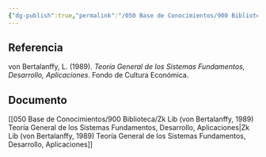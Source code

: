 ```yaml
---
{"dg-publish":true,"permalink":"/050 Base de Conocimientos/900 Biblioteca/Zk Lit (von Bertalanffy, 1989) Teoría General de los Sistemas Fundamentos, Desarrollo, Aplicaciones/","tags":["teoríaGeneralDeSistemas","libro"]}
---
```


## Referencia
von Bertalanffy, L. (1989). _Teoría General de los Sistemas Fundamentos, Desarrollo, Aplicaciones_. Fondo de Cultura Económica.
## Documento
[[050 Base de Conocimientos/900 Biblioteca/Zk Lib (von Bertalanffy, 1989) Teoría General de los Sistemas Fundamentos, Desarrollo, Aplicaciones\|Zk Lib (von Bertalanffy, 1989) Teoría General de los Sistemas Fundamentos, Desarrollo, Aplicaciones]]





